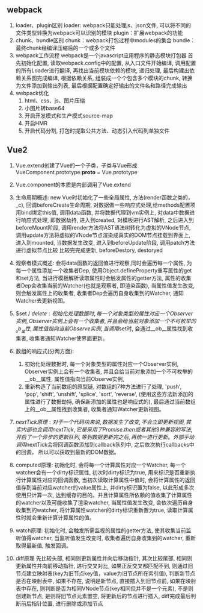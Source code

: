 ## webpack
1. loader、plugin区别
   loader: webpack只能处理js、json文件, 可以将不同的文件类型转换为webpack可以识别的模块
   plugin：扩展webpack的功能
2. chunk、bundle区别
   chunk：webpack打包过程中modules的集合
   bundle：最终chunk经编译压缩后的一个或多个文件
3. webpack工作流程
   webpack是一个javascript应用程序的静态模块打包器
   首先初始化配置, 读取webpack.config中的配置,  从入口文件开始编译, 调用配置的所有Loader进行翻译, 再找出当前模块依赖的模块, 递归处理,
   最后构建出依赖关系图完成编译, 根据依赖关系, 组装成一个个包含多个模块的chunk, 转换为文件添加到输出列表, 最后根据配置确定好输出的文件名和路径完成输出
4. webpack优化
   1. html、css、js、图片压缩
   2. 小图片转base64
   3. 开启开发模式和生产模式source-map
   4. 开启HMR
   5. 开启代码分割, 打包时提取公共方法、动态引入代码到单独文件

## Vue2
1. Vue.extend创建了Vue的一个子类，子类与Vue形成VueComponent.prototype.__proto__ = Vue.prototype
   
2. Vue.component的本质是内部调用了Vue.extend
   
3. 生命周期概述: 
new Vue时初始化了一些全局属性, 方法(render函数之类的，_c), 回调beforeCreate生命周期, 对数据做一些响应式处理,给methods配置项用bind绑定this值, 调用data函数, 
并将数据代理到vm实例上, 对data中数据进行响应式处理, 即数据劫持, 进入到created, 对模板进行AST解析, 之后进入到beforeMount阶段, 调用render方法将AST语法树转化为虚拟的VNode节点, 调用update方法将虚拟的VNode节点渲染成真实的DOM节点挂载到界面上, 进入到mounted, 当数据发生改变, 进入到beforeUpdate阶段, 调用patch方法进行虚拟节点比较
比较完完成更新, beforeDestory, destoryed

4. 观察者模式概述:
   会将data函数的返回值进行观察,同时会遍历每一个属性, 为每一个属性添加一个收集者Dep, 使用Object.defineProperty重写属性的get和set方法, 当进行模板解析读取属性时会触发属性的getter方法, 属性的收集者Dep会收集当前的Watcher(也就是观察者, 即渲染函数), 当属性值发生改变, 则会触发属性上的收集者, 收集者Dep会遍历自身收集到的Watcher, 通知Watcher去更新视图。

5. $set / $delete:
   初始化处理数据时, 每一个对象类型的属性对应一个Observer实例, Observer实例上会有一个收集者, 并且会给当前对象添加一个不可枚举的__ob__属性, 属性值指向当前Observe实例, 当调用$set时, 会通过__ob__属性找到收集者, 收集者通知Watcher使界面更新。
   
6. 数组的响应式(分两方面):
   1. 初始化处理数据时, 每一个对象类型的属性对应一个Observer实例, Observer实例上会有一个收集者, 并且会给当前对象添加一个不可枚举的__ob__属性, 属性值指向当前Observe实例,  
   2. 重新构造了当前数组的原型链, 对数组的7种方法进行了处理, 'push', 'pop', 'shift', 'unshift', 'splice', 'sort', 'reverse', (使用这些方法新添加的属性进行了数据劫持, 确保新添加的属性也是响应式的), 最后通过当前数组上的__ob__属性找到收集者, 收集者通知Watcher更新视图。
   
7. $nextTick原理: 
   对于一个代码块来说, 数据发生了改变, 不会立即更新视图, 其实内部也会调用nextTick, 它是采用了Promise.then或者其他3种兼容的写法, 开启了一个异步的更新队列, 等到数据更新完之后, 再统一进行更新。外部手动调用$nextTick会将回调函数添加到callback队列中, 之后依次执行callbacks中的回调， 所以可以获取到最新的DOM数据。
   
8. computed原理:
   初始化时, 会将每一个计算属性对应一个Watcher, 每一个watcher会有一个dirty标识属性, 初次时dirty标识为true, 用来标识是否重新执行计算属性对应的回调函数, 当初次读取计算属性中值时, 会将计算属性的返回值存到当前对应watcher的value属性上, 并dirty标识置为false, 以此形成多次使用只计算一次, 达到缓存的目的。并且计算属性所依赖的值收集了计算属性的watcher以及可能收集了渲染watcher, 当属性值发生改变, 会依次遍历自身收集到的watcher, 将计算属性watcher的dirty标识重新置为true, 读取计算属性时就会重新计算计算属性的值。
   
9. watch原理:
   初始化时, 会触发所需监视的属性的getter方法, 使其收集当前监听值得watcher, 当监听值发生改变时, 收集者遍历自身收集到的watcher, 重新取得最新值, 触发回调。

10. diff原理
   先比较头部, 相同则更新属性并向后移动指针, 其次比较尾部, 相同则更新属性并向前移动指针, 进行交叉对比, 如果正反交叉都匹配不到, 
   则通过旧节点建立映射表(key为旧节点key值，value为旧节点所在索引值), 判断新节点是否在映射表中, 如果不存在, 说明是新节点, 直接插入到旧节点前, 
   如果在映射表中存在, 则判断是否为相同VNode节点(key相同但并不是一个元素), 不是则创建新节点, 是则将旧节点元素置空, 将更新后的节点进行插入, 
   diff完成最后判断前后指针位置, 进行删除或添加节点



    
